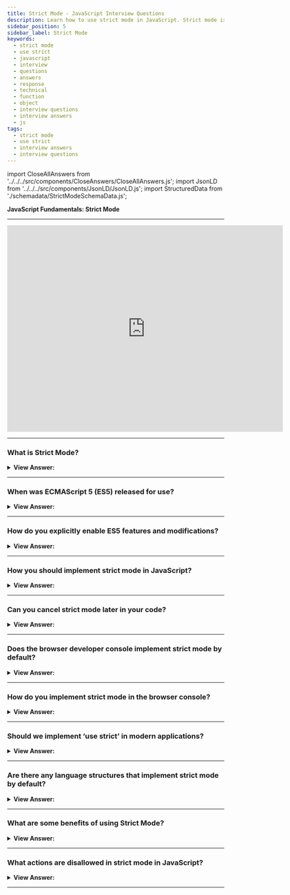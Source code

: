 ```yaml
---
title: Strict Mode - JavaScript Interview Questions
description: Learn how to use strict mode in JavaScript. Strict mode is enabled by placing “use strict” at the top of your script. Frontend Developer Interview Questions
sidebar_position: 5
sidebar_label: Strict Mode
keywords:
  - strict mode
  - use strict
  - javascript
  - interview
  - questions
  - answers
  - response
  - technical
  - function
  - object
  - interview questions
  - interview answers
  - js
tags:
  - strict mode
  - use strict
  - interview answers
  - interview questions
---
```


<!-- Notes: Passed Rich Snippets validation. -->

import CloseAllAnswers from '../../../src/components/CloseAnswers/CloseAllAnswers.js';
import JsonLD from '../../../src/components/JsonLD/JsonLD.js';
import StructuredData from './schemadata/StrictModeSchemaData.js';

<JsonLD data={StructuredData} />

<head>
  <title>Strict Mode | JavaScript Frontend Phone Interview Questions</title>
</head>

**JavaScript Fundamentals: Strict Mode**

---

<div class='videoWrapper'>
<iframe
    width="640"
    height="480"
    src="https://www.youtube.com/embed/zp82_tdZ18I"
    frameborder="0"
    allow="autoplay; encrypted-media"
    allowfullscreen
>
</iframe>
</div>

---

<CloseAllAnswers />

### What is Strict Mode?

<details>
  <summary><strong>View Answer:</strong></summary>
  <div>
  <div><strong>Interview Response:</strong> Strict Mode is a mode in JavaScript that enforces stricter parsing and error handling rules. It was introduced in ECMAScript 5 and is designed to make code more secure and easier to optimize.</div><br />
  <div><strong className="codeExample">Code Example:</strong><br /><br />

  <div></div>

```js
"use strict";

// Example 1: Variable without declaration (throws an error in strict mode)
x = 10;  // Throws a ReferenceError: x is not defined

// Example 2: Duplicate parameter names (throws an error in strict mode)
function multiply(a, b, a) {  // Throws a SyntaxError: Duplicate parameter name not allowed in this context
  return a * b;
}

// Example 3: Octal literals (throws an error in strict mode)
var num = 0123;  // Throws a SyntaxError: Octal literals are not allowed in strict mode

// Example 4: 'this' in non-method functions (has different behavior in strict mode)
function myFunction() {
  console.log(this);  // In strict mode, 'this' is undefined
}

myFunction();
```

  </div>
  </div>
</details>

---

### When was ECMAScript 5 (ES5) released for use?

<details>
  <summary><strong>View Answer:</strong></summary>
  <div>
  <div><strong>Interview Response:</strong> ECMAScript 5 (ES5) was released in December 2009 as the fifth edition of the ECMAScript language specification, which defines the standard for JavaScript.
  </div>
  </div>
</details>

---

### How do you explicitly enable ES5 features and modifications?

<details>
  <summary><strong>View Answer:</strong></summary>
  <div>
  <div><strong>Interview Response:</strong> ES5 features can be enabled by setting the "use strict" directive at the beginning of a JavaScript file, which enforces strict mode and activates ES5 features. You need to enable them with a special directive explicitly: "use strict".
  </div>
  </div><br />
  <div><strong className="codeExample">Code Example:</strong><br /><br />
  
  <div></div>

```javascript
"use strict";

// this code works the modern way
...
```

  </div>
</details>

---

### How you should implement strict mode in JavaScript?

<details>
  <summary><strong>View Answer:</strong></summary>
  <div>
  <div><strong>Interview Response:</strong> Strict mode is a feature in JavaScript that enables you to write safer and more efficient code. To implement strict mode in JavaScript, add the "use strict" directive at the beginning of a script or function.</div><br />
  <div><strong className="codeExample">Code Example:</strong><br /><br />
  
  <div></div>

**Proper Usage:**

1. Strict mode in the whole script:

```javascript
"use strict";
var x = 3.14; // This is okay
x = 3.14; // This is not okay without var, let or const
```

In this example, the `"use strict";` declaration is at the top of the script, enabling strict mode for the entire script. When strict mode is enabled, JavaScript doesn't allow variables to be used unless they're declared with `var`, `let`, or `const`.

2. Strict mode in a function:

```javascript
function strictFunc() {
  "use strict";
  var x = 3.14; // This is okay
  y = 3.14; // This is not okay without var, let or const
}
```

In this example, strict mode is enabled only within `strictFunc`. The `"use strict";` statement is at the top of the function, so strict mode applies to the entire function scope. Any variables not declared with `var`, `let`, or `const` will result in an error.

**Incorrect Usage:**

1. Not placing the `"use strict";` directive at the top:

```javascript
var x = 3.14;
"use strict"; 
```

In this example, the `"use strict";` statement is not at the top of the script, so strict mode isn't activated. The `"use strict";` statement must be at the top of the script or function for strict mode to be enabled.

2. Using strict mode with non-compliant syntax:

```javascript
"use strict";
x = 0177; // Octal literals are not allowed in strict mode
```

In this example, an octal literal (a number prefixed with a zero) is used, which is not allowed in strict mode. This will throw an error.

  </div>
  </div>
</details>

---

### Can you cancel strict mode later in your code?

<details>
  <summary><strong>View Answer:</strong></summary>
  <div>
  <div><strong>Interview Response:</strong> No, there is no directive like "no use strict" that reverts the engine to the old behavior. Once we enter strict mode, there is no going back.
  </div>
  </div>
</details>

---

### Does the browser developer console implement strict mode by default?

<details>
  <summary><strong>View Answer:</strong></summary>
  <div>
  <div><strong>Interview Response:</strong> No, the browser developer console does not implement strict mode by default. Strict mode must be enabled explicitly by using the "use strict" directive. We must place it at the first console line for it to work.
  </div>
  </div>
</details>

---

### How do you implement strict mode in the browser console?

<details>
  <summary><strong>View Answer:</strong></summary>
  <div>
  <div><strong>Interview Response:</strong> We must place it at the first console line for it to work, then add the rest of our code. You can also use a wrapper if you are using an older browser.
</div><br />
  <div><strong>Technical Response:</strong> First, you can try to press Shift+Enter to input multiple lines and put “use-strict” on top. In Older browsers, you have to put it in a wrapper.
  </div><br />
  <div><strong className="codeExample">Code Example:</strong> works in most browsers, namely Firefox and Chrome.<br /><br />
  
  <div></div>

```javascript
'use strict';
// <Shift+Enter for a newline>

//  ...your code

// <Enter to run>
```

  </div><br />
  <div><strong className="codeExample">Code Example:</strong> In Older browsers, you have to put it in a wrapper.<br /><br />

  <div></div>

```javascript
(function () {
  'use strict';

  // ...your code here...
})();
```

  </div>
  </div>
</details>

---

### Should we implement ‘use strict’ in modern applications?

<details>
  <summary><strong>View Answer:</strong></summary>
  <div>
  <div><strong>Interview Response:</strong> Yes, it's generally recommended to use "use strict" in modern applications as it helps catch errors and enforces stricter syntax and behavior in JavaScript.</div><br />
  <div><strong>Technical Response:</strong> Yes, it remains recommended to use strict mode in all modern applications. Although it may not be essential in some cases, we should provide the strict-mode functionality.
  </div>
  </div>
</details>

---

### Are there any language structures that implement strict mode by default?

<details>
  <summary><strong>View Answer:</strong></summary>
  <div>
  <div><strong>Interview Response:</strong> Yes, ECMAScript 6 (ES6) modules and JavaScript classes are in strict mode by default. No need to explicitly write "use strict"; in these structures.</div>
  </div>
</details>

---

### What are some benefits of using Strict Mode?

<details>
  <summary><strong>View Answer:</strong></summary>
  <div>
  <div><strong>Interview Response:</strong> Strict Mode in JavaScript enforces stricter rules for parsing and error handling, preventing common coding mistakes and making it easier to optimize code for better performance.
  </div>
  </div>
</details>

---

### What actions are disallowed in strict mode in JavaScript?

<details>
  <summary><strong>View Answer:</strong></summary>
  <div>
  <div><strong>Interview Response:</strong> The use of undeclared variables, assigning values to non-writable properties, deleting non-configurable properties, and using duplicate parameter names in function declarations are disallowed in strict mode in JavaScript.
  </div>
  </div>
</details>

---
